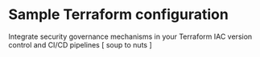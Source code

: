 # Sample Terraform configuration

Integrate security governance mechanisms in your Terraform IAC version control and CI/CD pipelines [ soup to nuts ]
